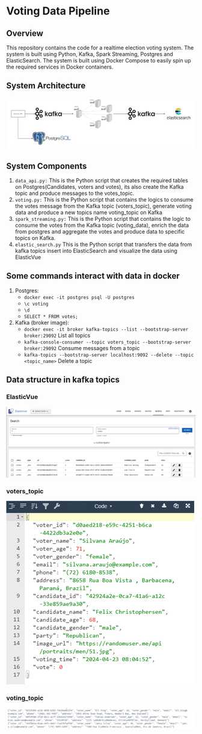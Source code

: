 # Voting Data Pipeline

## Overview
This repository contains the code for a realtime election voting system. The system is built using Python, Kafka, Spark Streaming, Postgres and ElasticSearch. The system is built using Docker Compose to easily spin up the required services in Docker containers.

## System Architecture
![SystemArchitecture.png](img%2FSystemArchitecture.png)

## System Components
1. `data_api.py:` This is the Python script that creates the required tables on Postgres(Candidates, voters and votes), its also
create the Kafka topic and produce messages to the votes_topic.
2. `voting.py:` This is the Python script that contains the logics to consume the votes message from the Kafka topic (voters_topic), generate
voting data and produce a new topics name voting_topic on Kafka
3. `spark_streaming.py:` This is the Python script that contains the logic to consume the votes from the Kafka topic (voting_data), enrich the data from postgres and aggregate the votes and produce data to specific topics on Kafka.
4. `elastic_search.py` This is the Python script that transfers the data from kafka topics insert into ElasticSearch and visualize the data using ElasticVue
## Some commands interact with data in docker

1. Postgres:
   - `docker exec -it postgres psql -U postgres`
   - `\c voting`
   - `\d`
   - `SELECT * FROM votes;`
2. Kafka (broker image):
   - `docker exec -it broker kafka-topics --list --bootstrap-server broker:29092` List all topics
   - `kafka-console-consumer --topic voters_topic --bootstrap-server broker:29092` Consume messages from a topic
   - `kafka-topics --bootstrap-server localhost:9092 --delete --topic <topic_name>` Delete a topic

## Data structure in kafka topics

### ElasticVue
![elastic_vue.png](img%2Felastic_vue.png)

### voters_topic
![voting_topic_data.png](img%2Fvoting_topic_data.png)

### voting_topic
![votes_topic_data.png](img%2Fvotes_topic_data.png)
